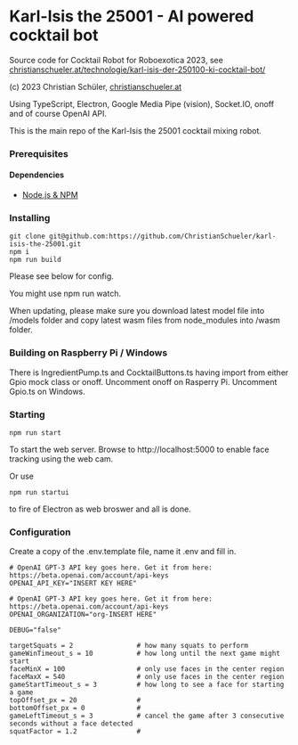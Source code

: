 # Karl-Isis the 25001 - AI powered cocktail bot
Source code for Cocktail Robot for Roboexotica 2023, see  [christianschueler.at/technologie/karl-isis-der-250100-ki-cocktail-bot/](https://christianschueler.at/technologie/karl-isis-der-250100-ki-cocktail-bot/)

(c) 2023 Christian Schüler, [christianschueler.at](http://christianschueler.at/)

Using TypeScript, Electron, Google Media Pipe (vision), Socket.IO, onoff and of course OpenAI API.

This is the main repo of the Karl-Isis the 25001 cocktail mixing robot.

### Prerequisites

#### Dependencies

*   [Node.js & NPM](https://www.npmjs.com/package/download)

### Installing

```
git clone git@github.com:https://github.com/ChristianSchueler/karl-isis-the-25001.git
npm i
npm run build
```
Please see below for config.

You might use npm run watch.

When updating, please make sure you download latest model file into /models folder and copy latest wasm files from node_modules into /wasm folder.

### Building on Raspberry Pi / Windows

There is IngredientPump.ts and CocktailButtons.ts having import from either Gpio mock class or onoff. Uncomment onoff on Rasperry Pi. Uncomment Gpio.ts on Windows.

### Starting

```
npm run start
```

To start the web server. Browse to http://localhost:5000 to enable face tracking using the web cam.

Or use
```
npm run startui
```

to fire of Electron as web broswer and all is done.

### Configuration

Create a copy of the .env.template file, name it .env and fill in.

```
# OpenAI GPT-3 API key goes here. Get it from here: https://beta.openai.com/account/api-keys
OPENAI_API_KEY="INSERT KEY HERE"

# OpenAI GPT-3 API key goes here. Get it from here: https://beta.openai.com/account/api-keys
OPENAI_ORGANIZATION="org-INSERT HERE"

DEBUG="false"

targetSquats = 2                # how many squats to perform
gameWinTimeout_s = 10           # how long until the next game might start
faceMinX = 100                  # only use faces in the center region
faceMaxX = 540                  # only use faces in the center region
gameStartTimeout_s = 3          # how long to see a face for starting a game
topOffset_px = 20               #
bottomOffset_px = 0             #
gameLeftTimeout_s = 3           # cancel the game after 3 consecutive seconds without a face detected
squatFactor = 1.2               #

```
